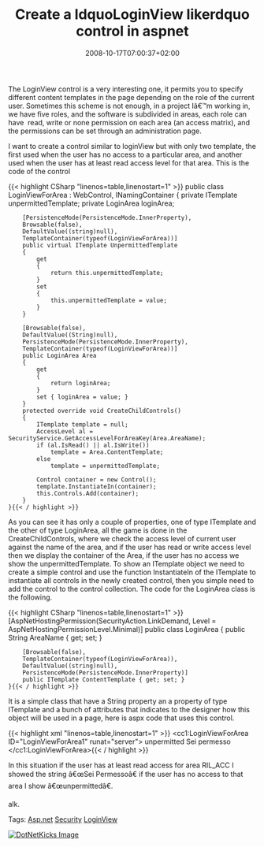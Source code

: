 ﻿---
title: "Create a ldquoLoginView likerdquo control in aspnet"
description: ""
date: 2008-10-17T07:00:37+02:00
draft: false
tags: [ASPNET]
categories: [ASPNET]
---
The LoginView control is a very interesting one, it permits you to specify different content templates in the page depending on the role of the current user. Sometimes this scheme is not enough, in a project Iâ€™m working in, we have five roles, and the software is subdivided in areas, each role can have  read, write or none permission on each area (an access matrix), and the permissions can be set through an administration page.

I want to create a control similar to loginView but with only two template, the first used when the user has no access to a particular area, and another used when the user has at least read access level for that area. This is the code of the control

{{< highlight CSharp "linenos=table,linenostart=1" >}}
    public class LoginViewForArea : WebControl, INamingContainer
    {
        private ITemplate unpermittedTemplate;
        private LoginArea loginArea;

        [PersistenceMode(PersistenceMode.InnerProperty),
        Browsable(false),
        DefaultValue((string)null),
        TemplateContainer(typeof(LoginViewForArea))]
        public virtual ITemplate UnpermittedTemplate
        {
            get
            {
                return this.unpermittedTemplate;
            }
            set
            {
                this.unpermittedTemplate = value;
            }
        }

        [Browsable(false),
        DefaultValue((String)null),
        PersistenceMode(PersistenceMode.InnerProperty),
        TemplateContainer(typeof(LoginViewForArea))]
        public LoginArea Area
        {
            get
            {
                return loginArea;
            }
            set { loginArea = value; }
        }
        protected override void CreateChildControls()
        {
            ITemplate template = null;
            AccessLevel al = SecurityService.GetAccessLevelForAreaKey(Area.AreaName);
            if (al.IsRead() || al.IsWrite())
                template = Area.ContentTemplate;
            else
                template = unpermittedTemplate;

            Control container = new Control();
            template.InstantiateIn(container);
            this.Controls.Add(container);
        }
    }{{< / highlight >}}

<!-- Code inserted with Steve Dunn's Windows Live Writer Code Formatter Plugin.  http://dunnhq.com -->

As you can see it has only a couple of properties, one of type ITemplate and the other of type LoginArea, all the game is done in the CreateChildControls, where we check the access level of current user against the name of the area, and if the user has read or write access level then we display the container of the Area, if the user has no access we show the unpermittedTemplate. To show an ITemplate object we need to create a simple control and use the function InstantiateIn of the ITemplate to instantiate all controls in the newly created control, then you simple need to add the control to the control collection. The code for the LoginArea class is the following.

{{< highlight CSharp "linenos=table,linenostart=1" >}}
    [AspNetHostingPermission(SecurityAction.LinkDemand, Level = AspNetHostingPermissionLevel.Minimal)]
    public class LoginArea
    {
        public String AreaName { get; set; }

        [Browsable(false),
        TemplateContainer(typeof(LoginViewForArea)),
        DefaultValue((string)null),
        PersistenceMode(PersistenceMode.InnerProperty)]
        public ITemplate ContentTemplate { get; set; }
    }{{< / highlight >}}

<!-- Code inserted with Steve Dunn's Windows Live Writer Code Formatter Plugin.  http://dunnhq.com -->

It is a simple class that have a String property an a property of type ITemplate and a bunch of attributes that indicates to the designer how this object will be used in a page, here is aspx code that uses this control.

{{< highlight xml "linenos=table,linenostart=1" >}}
<cc1:LoginViewForArea ID="LoginViewForArea1" runat="server">
    <UnpermittedTemplate>
        unpermitted
    </UnpermittedTemplate>
    <Area AreaName="RIL_ACC">
        <ContentTemplate>
            Sei permesso
        </ContentTemplate>
    </Area>
</cc1:LoginViewForArea>{{< / highlight >}}

<!-- Code inserted with Steve Dunn's Windows Live Writer Code Formatter Plugin.  http://dunnhq.com -->

In this situation if the user has at least read access for area RIL\_ACC I showed the string â€œSei Permessoâ€ if the user has no access to that area I show â€œunpermittedâ€.

alk.

Tags: [Asp.net](http://technorati.com/tag/Asp.net) [Security](http://technorati.com/tag/Security) [LoginView](http://technorati.com/tag/LoginView)

<script type="text/javascript">var dzone_url = 'http://www.codewrecks.com/blog/index.php/2008/10/17/create-a-loginview-like-control-in-aspnet/';</script><script type="text/javascript">var dzone_title = 'Create a â€œLoginView likeâ€ control in asp.net';</script><script type="text/javascript">var dzone_blurb = 'Create a â€œLoginView likeâ€ control in asp.net';</script><script type="text/javascript">var dzone_style = '2';</script><script language="javascript" src="http://widgets.dzone.com/widgets/zoneit.js"></script> 

[![DotNetKicks Image](http://www.dotnetkicks.com/Services/Images/KickItImageGenerator.ashx?url=http://www.codewrecks.com/blog/index.php/2008/10/17/create-a-loginview-like-control-in-aspnet/&amp;bgcolor=0080C0&amp;fgcolor=FFFFFF&amp;border=000000&amp;cbgcolor=D4E1ED&amp;cfgcolor=000000)](http://www.dotnetkicks.com/kick/?url=http://www.codewrecks.com/blog/index.php/2008/10/17/create-a-loginview-like-control-in-aspnet/)
